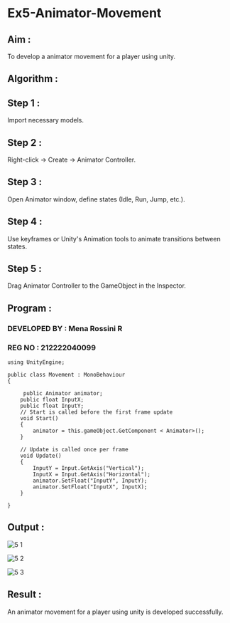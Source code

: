 # Ex5-Animator-Movement

## Aim :

To develop a animator movement for a player using unity.

## Algorithm :

## Step 1 : 

Import necessary models.

## Step 2 : 

 Right-click -> Create -> Animator Controller.

## Step 3 : 

Open Animator window, define states (Idle, Run, Jump, etc.).

## Step 4 : 

Use keyframes or Unity's Animation tools to animate transitions between states.

## Step 5 : 

Drag Animator Controller to the GameObject in the Inspector.

## Program :

### DEVELOPED BY : Mena Rossini R
### REG NO : 212222040099

```
using UnityEngine;

public class Movement : MonoBehaviour
{
   
     public Animator animator;
    public float InputX;
    public float InputY;
    // Start is called before the first frame update
    void Start()
    {
        animator = this.gameObject.GetComponent < Animator>();
    }

    // Update is called once per frame
    void Update()
    {
        InputY = Input.GetAxis("Vertical");
        InputX = Input.GetAxis("Horizontal");
        animator.SetFloat("InputY", InputY);
        animator.SetFloat("InputX", InputX);
    }

}

```
## Output :
![5 1](https://github.com/user-attachments/assets/0a7adfc8-9399-4c71-9abf-ae4d71a77e28)

![5 2](https://github.com/user-attachments/assets/752aa0aa-302b-4b67-9855-7a8c52dc70ac)

![5 3](https://github.com/user-attachments/assets/e2ead3bf-5906-4371-bcee-df1e7657b6b5)

## Result :

An animator movement for a player using unity is developed successfully.
